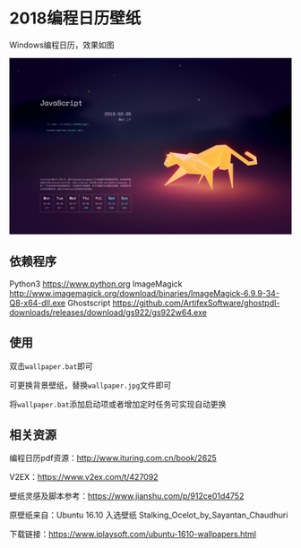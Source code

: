 # 2018编程日历壁纸

Windows编程日历，效果如图

![](./2018_code_calendar_wallpaper.jpg)

## 依赖程序

Python3 https://www.python.org
ImageMagick http://www.imagemagick.org/download/binaries/ImageMagick-6.9.9-34-Q8-x64-dll.exe
Ghostscript https://github.com/ArtifexSoftware/ghostpdl-downloads/releases/download/gs922/gs922w64.exe

## 使用

双击`wallpaper.bat`即可

可更换背景壁纸，替换`wallpaper.jpg`文件即可

将`wallpaper.bat`添加启动项或者增加定时任务可实现自动更换

## 相关资源

编程日历pdf资源：http://www.ituring.com.cn/book/2625

V2EX：https://www.v2ex.com/t/427092

壁纸灵感及脚本参考：https://www.jianshu.com/p/912ce01d4752

原壁纸来自：Ubuntu 16.10 入选壁纸 Stalking\_Ocelot\_by\_Sayantan\_Chaudhuri

下载链接：https://www.iplaysoft.com/ubuntu-1610-wallpapers.html